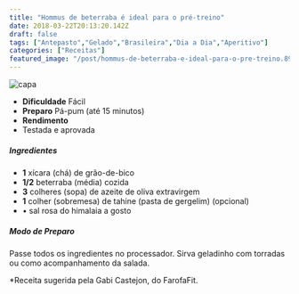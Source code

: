 ```yaml
---
title: "Hommus de beterraba é ideal para o pré-treino"
date: 2018-03-22T20:13:20.142Z
draft: false
tags: ["Antepasto","Gelado","Brasileira","Dia a Dia","Aperitivo"]
categories: ["Receitas"]
featured_image: "/post/hommus-de-beterraba-e-ideal-para-o-pre-treino.89ca8073.jpg"
---
```


![capa](/post/hommus-de-beterraba-e-ideal-para-o-pre-treino.89ca8073.jpg)

*   **Dificuldade** Fácil
*   **Preparo** Pá-pum (até 15 minutos)
*   **Rendimento**
*   Testada e aprovada
    

##### Ingredientes

*   **1** xícara (chá) de grão-de-bico
*   **1/2** beterraba (média) cozida
*   **3** colheres (sopa) de azeite de oliva extravirgem
*   **1** colher (sobremesa) de tahine (pasta de gergelim) (opcional)
*   • sal rosa do himalaia a gosto

##### Modo de Preparo

Passe todos os ingredientes no processador. Sirva geladinho com torradas ou como acompanhamento da salada.

*Receita sugerida pela Gabi Castejon, do FarofaFit.
